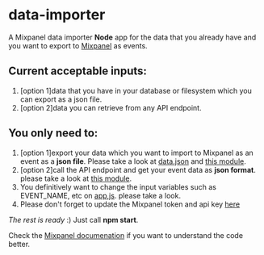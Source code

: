 # data-importer
A Mixpanel data importer **Node** app for the data that you already have and you want to export to [Mixpanel](https://mixpanel.com/)
as events.

## Current acceptable inputs:
1. [option 1]data that you have in your database or filesystem which you can export as a json file.
2. [option 2]data you can retrieve from any API endpoint.

## You only need to:
1. [option 1]export your data which you want to import to Mixpanel as an event as a **json file**. Please take a look at [data.json](https://github.com/ArashSasani/data-importer/blob/master/data.json) and [this module](https://github.com/ArashSasani/data-importer/blob/master/services/fileSystemClient.js).
2. [option 2]call the API endpoint and get your event data as **json format**. please take a look at [this module](https://github.com/ArashSasani/data-importer/blob/master/services/apiClient.js).
3. You definitively want to change the input variables such as EVENT_NAME, etc on [app,js](https://github.com/ArashSasani/data-importer/blob/master/app.js). please take a look.
4. Please don't forget to update the Mixpanel token and api key [here](https://github.com/ArashSasani/data-importer/blob/master/utils/mixpanelAPI.js)

*The rest is ready* :)
Just call **npm start**.

Check the [Mixpanel documenation](https://developer.mixpanel.com/docs/javascript) if you want to understand the code better.
